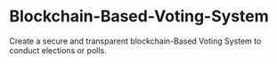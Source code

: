 # Blockchain-Based-Voting-System
Create a secure and transparent blockchain-Based Voting System to conduct elections or polls.

